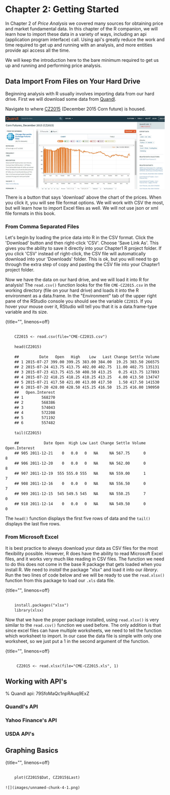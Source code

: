 Chapter 2: Getting Started
==========================

In Chapter 2 of *Price Analysis* we covered many sources for obtaining
price and market fundamental data. In this chapter of the R companion,
we will learn how to import these data in a variety of ways, including
an api (application program interface) call. Using api's greatly reduce
the work and time required to get up and running with an analysis, and
more entities provide api access all the time.

We will keep the introduction here to the bare minimum required to get
us up and running and performing price analysis.

Data Import From Files on Your Hard Drive
-----------------------------------------

Beginning analysis with R usually involves importing data from our hard
drive. First we will download some data from [Quandl](Quandl.com).

Navigate to where
[CZ2015](https://www.quandl.com/data/CME/CZ2015-Corn-Futures-December-2015-CZ2015)
(December 2015 Corn future) is housed.

![Screenshot of CZ2015 page on Quandl.com](images\quandlCZ2015.png)

There is a button that says 'download' above the chart of the prices.
When you click it, you will see file format options. We will work with
CSV the most, but will learn how to import Excel files as well. We will
not use json or xml file formats in this book.

### From Comma Separated Files

Let's begin by loading the price data into R in the CSV format. Click
the 'Download' button and then right-click 'CSV'. Choose 'Save Link As'.
This gives you the ability to save it directly into your Chapter1 R
project folder. If you click 'CSV' instead of right-click, the CSV file
will automatically download into your 'Downloads' folder. This is ok,
but you will need to go through the extra step of copy and pasting the
CSV file into your Chapter1 project folder.

Now we have the data on our hard drive, and we will load it into R for
analysis! The `read.csv()` function looks for the file `CME-CZ2015.csv`
in the working directory (file on your hard drive) and loads it into the
R environment as a data.frame. In the "Environment" tab of the upper
right pane of the RStudio console you should see the variable `CZ2015`.
If you hover your mouse over it, RStudio will tell you that it is a
data.frame-type variable and its size.

{title="", linenos=off}  
~~~~~~~~

    CZ2015 <- read.csv(file="CME-CZ2015.csv")

    head(CZ2015)

    ##         Date   Open   High    Low   Last Change Settle Volume
    ## 1 2015-07-27 399.00 399.25 383.00 384.00  19.25 383.50 266575
    ## 2 2015-07-24 413.75 413.75 402.00 402.75  11.00 402.75 135131
    ## 3 2015-07-23 413.75 415.50 408.50 413.25   0.25 413.75 127893
    ## 4 2015-07-22 418.25 418.25 410.25 413.25   4.00 413.50 134747
    ## 5 2015-07-21 417.50 421.00 413.00 417.50   1.50 417.50 141530
    ## 6 2015-07-20 428.00 428.50 415.25 416.50  15.25 416.00 190950
    ##   Open.Interest
    ## 1        568270
    ## 2        568386
    ## 3        574043
    ## 4        572208
    ## 5        571192
    ## 6        557482

    tail(CZ2015)

    ##           Date Open  High Low Last Change Settle Volume Open.Interest
    ## 905 2011-12-21    0   0.0   0   NA     NA 567.75      0             8
    ## 906 2011-12-20    0   0.0   0   NA     NA 562.00      0             8
    ## 907 2011-12-19  555 555.0 555   NA     NA 559.00      1             7
    ## 908 2011-12-16    0   0.0   0   NA     NA 556.50      0             7
    ## 909 2011-12-15  545 549.5 545   NA     NA 550.25      7             0
    ## 910 2011-12-14    0   0.0   0   NA     NA 549.50      0             0

~~~~~~~~

The `head()` function displays the first five rows of data and the
`tail()` displays the last five rows.

### From Microsoft Excel

It is best practice to always download your data as CSV files for the
most flexibility possible. However, R does have the ability to read
Microsoft Excel files, and it works very much like reading in CSV files.
The function we need to do this does not come in the base R package that
gets loaded when you install R. We need to *install* the package "xlsx"
and load it into our *library*. Run the two lines of code below and we
will be ready to use the `read.xlsx()` function from this package to
load our `.xls` data file.

{title="", linenos=off}  
~~~~~~~~

    install.packages("xlsx")
    library(xlsx)

~~~~~~~~

Now that we have the proper package installed, using `read.xlsx()` is
very similar to the `read.csv()` function we used before. The only
addition is that since excel files can have multiple worksheets, we need
to tell the function which worksheet to import. In our case the data
file is simple with only one worksheet, so we just put a 1 in the second
argument of the function.

{title="", linenos=off}  
~~~~~~~~

     CZ2015 <- read.xlsx(file="CME-CZ2015.xls", 1)

~~~~~~~~

Working with API's
------------------

% Quandl api: 79SfoMaQc1npRAuq9ExZ

### Quandl's API

### Yahoo Finance's API

### USDA API's

Graphing Basics
---------------

{title="", linenos=off}  
~~~~~~~~

    plot(CZ2015$Dat, CZ2015$Last)

![](images/unnamed-chunk-4-1.png)

~~~~~~~~

